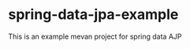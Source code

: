 spring-data-jpa-example
=======================

This is an example mevan project for spring data AJP